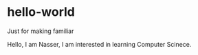 # hello-world
Just for making familiar


Hello, I am Nasser, I am interested in learning Computer Scinece. 
